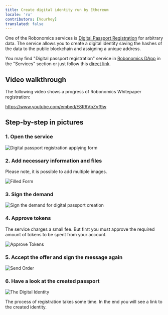 ```yaml
---
title: Create digital identity run by Ethereum
locale: 'ru' 
contributors: [Vourhey]
translated: false
---
```


One of the Robonomics services is [Digital Passport Registration](https://dapp.robonomics.network/#/passport/) for arbitrary data. The service allows you to create a digital identity saving the hashes of the data to the public blockchain and assigning a unique address.

You may find "Digital passport registration" service in [Robonomics DApp](https://dapp.robonomics.network/) in the "Services" section or just follow this [direct link](https://dapp.robonomics.network/#/passport/).


## Video walkthrough

The following video shows a progress of Robonomics Whitepaper registration:

https://www.youtube.com/embed/E8R6VbZvf9w

## Step-by-step in pictures

### 1. Open the service

![Digital passport registration applying form](./images/case_digital_passport_1.jpg "Digital passport registration applying form")

### 2. Add necessary information and files

Please note, it is possible to add multiple images.

![Filled Form](./images/case_digital_passport_2.jpg "Filled Form")

### 3. Sign the demand

![Sign the demand for digital passport creation](./images/case_digital_passport_3.jpg "Sign the demand for digital passport creation")


### 4. Approve tokens

The service charges a small fee. But first you must approve the required amount of tokens to be spent from your account.

![Approve Tokens](./images/case_digital_passport_4.jpg "Approve Tokens")


### 5. Accept the offer and sign the message again

![Send Order](./images/case_digital_passport_5.jpg "Send Order")

### 6. Have a look at the created passport

![The Digital Identity](./images/case_digital_passport_6.jpg "The Digital Identity") 

The process of registration takes some time. In the end you will see a link to the created identity.

